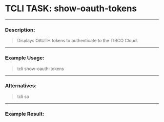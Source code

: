 # TCLI TASK: show-oauth-tokens

---
### Description:
> Displays OAUTH tokens to authenticate to the TIBCO Cloud.

---
### Example Usage:
> tcli show-oauth-tokens

---
### Alternatives:
> tcli so


---
### Example Result:
